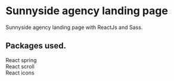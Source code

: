 # Sunnyside agency landing page

Sunnyside agency landing page with ReactJs and Sass.

## Packages used.

React spring<br>
React scroll<br>
React icons<br>
